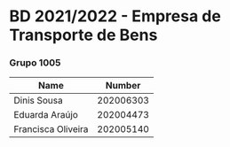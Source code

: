 # BD 2021/2022 - Empresa de Transporte de Bens

### Grupo 1005

| Name                | Number    |
| ---                 | ---       |
| Dinis Sousa         | 202006303 |
| Eduarda Araújo      | 202004473 |
| Francisca Oliveira  | 202005140 |
